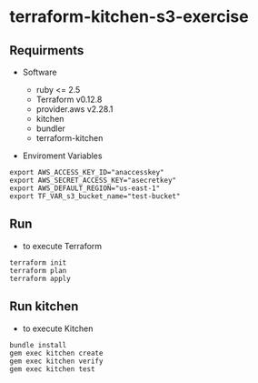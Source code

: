 # terraform-kitchen-s3-exercise

## Requirments 
- Software 
  - ruby <= 2.5 
  - Terraform v0.12.8
  - provider.aws v2.28.1
  - kitchen 
  - bundler 
  - terraform-kitchen 

- Enviroment Variables

```
export AWS_ACCESS_KEY_ID="anaccesskey"
export AWS_SECRET_ACCESS_KEY="asecretkey"
export AWS_DEFAULT_REGION="us-east-1"
export TF_VAR_s3_bucket_name="test-bucket"
```

## Run 
- to execute Terraform

```
terraform init
terraform plan 
terraform apply
```

## Run kitchen
- to execute Kitchen
```
bundle install
gem exec kitchen create
gem exec kitchen verify
gem exec kitchen test
```
